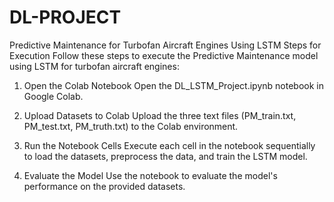 # DL-PROJECT
Predictive Maintenance for Turbofan Aircraft Engines Using LSTM
Steps for Execution
Follow these steps to execute the Predictive Maintenance model using LSTM for turbofan aircraft engines:

1. Open the Colab Notebook
Open the DL_LSTM_Project.ipynb notebook in Google Colab.

3. Upload Datasets to Colab
Upload the three text files (PM_train.txt, PM_test.txt, PM_truth.txt) to the Colab environment.

5. Run the Notebook Cells
Execute each cell in the notebook sequentially to load the datasets, preprocess the data, and train the LSTM model.

7. Evaluate the Model
Use the notebook to evaluate the model's performance on the provided datasets.
